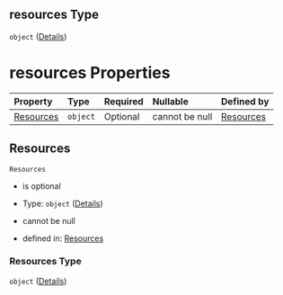 ## resources Type

`object` ([Details](resources-resources.md))

# resources Properties

| Property                | Type     | Required | Nullable       | Defined by                                                                                           |
| :---------------------- | :------- | :------- | :------------- | :--------------------------------------------------------------------------------------------------- |
| [Resources](#resources) | `object` | Optional | cannot be null | [Resources](resources-resources-properties-resources.md "undefined#/resources/properties/Resources") |

## Resources



`Resources`

*   is optional

*   Type: `object` ([Details](resources-resources-properties-resources.md))

*   cannot be null

*   defined in: [Resources](resources-resources-properties-resources.md "undefined#/resources/properties/Resources")

### Resources Type

`object` ([Details](resources-resources-properties-resources.md))
